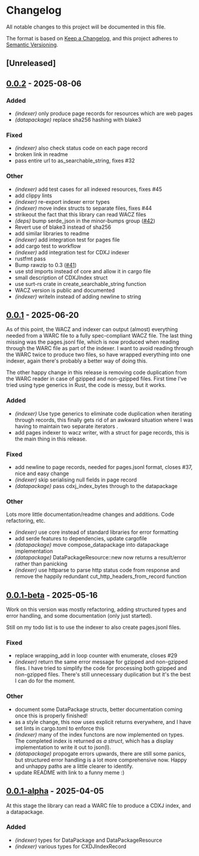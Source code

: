 # Changelog

All notable changes to this project will be documented in this file.

The format is based on [Keep a Changelog](https://keepachangelog.com/en/1.0.0/),
and this project adheres to [Semantic Versioning](https://semver.org/spec/v2.0.0.html).

## [Unreleased]

## [0.0.2](https://github.com/extua/wacksy/compare/v0.0.1...v0.0.2) - 2025-08-06

### Added

- *(indexer)* only produce page records for resources which are web pages
- *(datapackage)* replace sha256 hashing with blake3

### Fixed

- *(indexer)* also check status code on each page record
- broken link in readme
- pass entire url to as_searchable_string, fixes #32

### Other

- *(indexer)* add test cases for all indexed resources, fixes #45
- add clippy lints
- *(indexer)* re-export indexer error types
- *(indexer)* move index structs to separate files, fixes #44
- strikeout the fact that this library can read WACZ files
- *(deps)* bump serde_json in the minor-bumps group ([#42](https://github.com/extua/wacksy/pull/42))
- Revert use of blake3 instead of sha256
- add similar libraries to readme
- *(indexer)* add integration test for pages file
- add cargo test to workflow
- *(indexer)* add integration test for CDXJ indexer
- rustfmt pass
- Bump rawzip to 0.3 ([#41](https://github.com/extua/wacksy/pull/41))
- use std imports instead of core and allow it in cargo file
- small description of CDXJIndex struct
- use surt-rs crate in create_searchable_string function
- WACZ version is public and documented
- *(indexer)* writeln instead of adding newline to string

## [0.0.1](https://github.com/extua/wacksy/compare/v0.0.1-beta...v0.0.1) - 2025-06-20

As of this point, the WACZ and indexer can output (almost) everything needed from a WARC file to a fully spec-compliant WACZ file.
The last thing missing was the pages.jsonl file, which is now produced when reading through the WARC file as part of the indexer.
I want to avoid reading through the WARC twice to produce two files, so have wrapped everything into one indexer, again there's probably a better way of doing this.

The other happy change in this release is removing code duplication from the WARC reader in case of gzipped and non-gzipped files.
First time I've tried using type generics in Rust, the code is messy, but it works.

### Added

- *(indexer)* Use type generics to eliminate code duplication when iterating through records, this finally gets rid of an awkward situation where I was having to maintain two separate iterators .
- add pages indexer to wacz writer, with a struct for page records, this is the main thing in this release.

### Fixed

- add newline to page records, needed for pages.jsonl format, closes #37, nice and easy change
- *(indexer)* skip serialising null fields in page record
- *(datapackage)* pass cdxj_index_bytes through to the datapackage

### Other

Lots more little documentation/readme changes and additions. Code refactoring, etc.

- *(indexer)* use core instead of standard libraries for error formatting
- add serde features to dependencies, update cargofile
- *(datapackage)* move compose_datapackage into datapackage implementation
- *(datapackage)* DataPackageResource::new now returns a result/error rather than panicking
- *(indexer)* use httparse to parse http status code from response and remove the happily redundant cut_http_headers_from_record function

## [0.0.1-beta](https://github.com/extua/wacksy/compare/v0.0.1-alpha...v0.0.1-beta) - 2025-05-16

Work on this version was mostly refactoring, adding structured types and error handling, and some documentation (only just started).

Still on my todo list is to use the indexer to also create pages.jsonl files.

### Fixed

- replace wrapping_add in loop counter with enumerate, closes #29
- *(indexer)* return the same error message for gzipped and non-gzipped files. I have tried to simplify the code for processing both gzipped and non-gzipped files. There's still unnecessary duplication but it's the best I can do for the moment.

### Other

- document some DataPackage structs, better documentation coming once this is properly finished!
- as a style change, this now uses explicit returns everywhere, and I have set lints in cargo.toml to enforce this
- *(indexer)* many of the index functons are now implemented on types. The completed index is returned *as a struct*, which has a display implementation to write it out to json(l).
- *(datapackage)* propogate errors upwards, there are still some panics, but structured error handling is a lot more comprehensive now. Happy and unhappy paths are a little clearer to identify.
- update README with link to a funny meme :)

## [0.0.1-alpha](https://github.com/extua/wacksy/releases/tag/v0.0.1-alpha) - 2025-04-05

At this stage the library can read a WARC file to produce a CDXJ index, and a datapackage.

### Added

- *(indexer)* types for DataPackage and DataPackageResource
- *(indexer)* various types for CXDJIndexRecord

